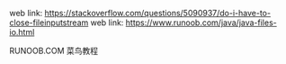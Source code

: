 web link: https://stackoverflow.com/questions/5090937/do-i-have-to-close-fileinputstream
web link: https://www.runoob.com/java/java-files-io.html


RUNOOB.COM 菜鸟教程


